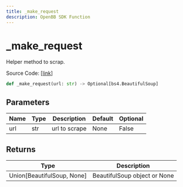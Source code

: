 ```yaml
---
title: _make_request
description: OpenBB SDK Function
---
```


# _make_request

Helper method to scrap.

Source Code: [[link](https://github.com/OpenBB-finance/OpenBBTerminal/tree/main/openbb_terminal/alternative/oss/runa_model.py#L67)]

```python
def _make_request(url: str) -> Optional[bs4.BeautifulSoup]
```
## Parameters

| Name | Type | Description | Default | Optional |
| ---- | ---- | ----------- | ------- | -------- |
| url | str | url to scrape | None | False |

## Returns

| Type | Description |
| ---- | ----------- |
| Union[BeautifulSoup, None] | BeautifulSoup object or None |

